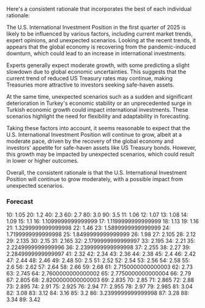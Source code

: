 Here's a consistent rationale that incorporates the best of each individual rationale:

The U.S. International Investment Position in the first quarter of 2025 is likely to be influenced by various factors, including current market trends, expert opinions, and unexpected scenarios. Looking at the recent trends, it appears that the global economy is recovering from the pandemic-induced downturn, which could lead to an increase in international investments.

Experts generally expect moderate growth, with some predicting a slight slowdown due to global economic uncertainties. This suggests that the current trend of reduced US Treasury rates may continue, making Treasuries more attractive to investors seeking safe-haven assets.

At the same time, unexpected scenarios such as a sudden and significant deterioration in Turkey's economic stability or an unprecedented surge in Turkish economic growth could impact international investments. These scenarios highlight the need for flexibility and adaptability in forecasting.

Taking these factors into account, it seems reasonable to expect that the U.S. International Investment Position will continue to grow, albeit at a moderate pace, driven by the recovery of the global economy and investors' appetite for safe-haven assets like US Treasury bonds. However, this growth may be impacted by unexpected scenarios, which could result in lower or higher outcomes.

Overall, the consistent rationale is that the U.S. International Investment Position will continue to grow moderately, with a possible impact from unexpected scenarios.

### Forecast

10: 1.05
20: 1.2
40: 2.3
60: 2.7
80: 3.0
90: 3.5
11: 1.06
12: 1.07
13: 1.08
14: 1.09
15: 1.1
16: 1.1099999999999999
17: 1.1199999999999999
18: 1.13
19: 1.16
21: 1.3299999999999998
22: 1.46
23: 1.5899999999999999
24: 1.7199999999999998
25: 1.8499999999999999
26: 1.98
27: 2.105
28: 2.12
29: 2.135
30: 2.15
31: 2.165
32: 2.1799999999999997
33: 2.195
34: 2.21
35: 2.2249999999999996
36: 2.2399999999999998
37: 2.255
38: 2.27
39: 2.2849999999999997
41: 2.32
42: 2.34
43: 2.36
44: 2.38
45: 2.4
46: 2.42
47: 2.44
48: 2.46
49: 2.48
50: 2.5
51: 2.52
52: 2.54
53: 2.56
54: 2.58
55: 2.6
56: 2.62
57: 2.64
58: 2.66
59: 2.68
61: 2.7150000000000003
62: 2.73
63: 2.745
64: 2.7600000000000002
65: 2.7750000000000004
66: 2.79
67: 2.805
68: 2.8200000000000003
69: 2.835
70: 2.85
71: 2.865
72: 2.88
73: 2.895
74: 2.91
75: 2.925
76: 2.94
77: 2.955
78: 2.97
79: 2.985
81: 3.04
82: 3.08
83: 3.12
84: 3.16
85: 3.2
86: 3.2399999999999998
87: 3.28
88: 3.34
89: 3.42